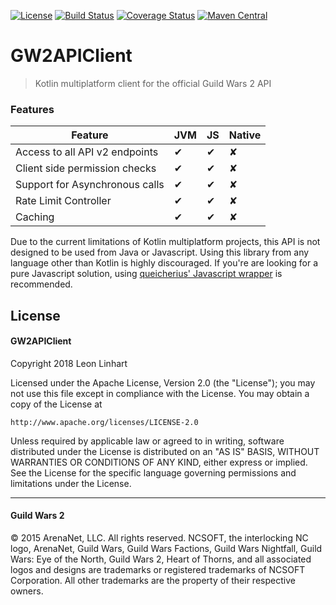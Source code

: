 [![License](https://img.shields.io/badge/license-Apache%202.0-yellowgreen.svg?style=flat-square)](https://github.com/TheMrMilchmann/GW2APIClient/blob/master/LICENSE)
[![Build Status](https://img.shields.io/travis/TheMrMilchmann/GW2APIClient.svg?style=flat-square)](https://travis-ci.org/TheMrMilchmann/GW2APIClient)
[![Coverage Status](https://img.shields.io/codecov/c/github/TheMrMilchmann/GW2APIClient/master.svg?style=flat-square)](https://codecov.io/github/TheMrMilchmann/GW2APIClient)
[![Maven Central](https://img.shields.io/maven-central/v/com.github.themrmilchmann.gw2api/gw2api.svg?style=flat-square&label=maven%20central)](https://maven-badges.herokuapp.com/maven-central/com.github.themrmilchmann.gw2api/gw2api)

# GW2APIClient

> Kotlin multiplatform client for the official Guild Wars 2 API


### Features

| Feature                                        |   JVM   |   JS    | Native  |
|------------------------------------------------|---------|---------|---------|
| Access to all API v2 endpoints                 |    ✔    |    ✔    |    ✘    |
| Client side permission checks                  |    ✔    |    ✔    |    ✘    |
| Support for Asynchronous calls                 |    ✔    |    ✔    |    ✘    |
| Rate Limit Controller                          |    ✔    |    ✔    |    ✘    |
| Caching                                        |    ✔    |    ✔    |    ✘    |

Due to the current limitations of Kotlin multiplatform projects, this API is not designed to be used from Java or
Javascript. Using this library from any language other than Kotlin is highly discouraged. If you're are looking for a
pure Javascript solution, using [queicherius' Javascript wrapper](https://github.com/queicherius/gw2api-client) is
recommended.

## License

#### GW2APIClient

Copyright 2018 Leon Linhart

Licensed under the Apache License, Version 2.0 (the "License");
you may not use this file except in compliance with the License.
You may obtain a copy of the License at

    http://www.apache.org/licenses/LICENSE-2.0

Unless required by applicable law or agreed to in writing, software
distributed under the License is distributed on an "AS IS" BASIS,
WITHOUT WARRANTIES OR CONDITIONS OF ANY KIND, either express or implied.
See the License for the specific language governing permissions and
limitations under the License.

------------------------------------------------------------------------------------------------------------------------

#### Guild Wars 2

© 2015 ArenaNet, LLC. All rights reserved. NCSOFT, the interlocking NC logo, ArenaNet, Guild Wars, Guild Wars Factions,
Guild Wars Nightfall, Guild Wars: Eye of the North, Guild Wars 2, Heart of Thorns, and all associated logos and designs
are trademarks or registered trademarks of NCSOFT Corporation. All other trademarks are the property of their respective
owners.